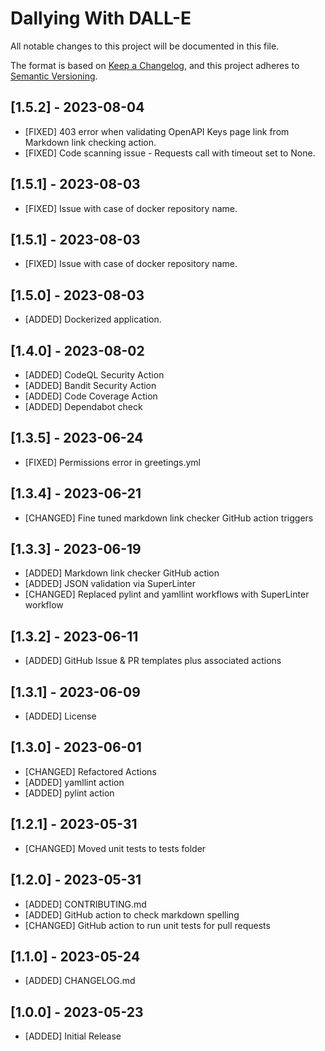 # Dallying With DALL-E

All notable changes to this project will be documented in this file.

The format is based on [Keep a Changelog](https://keepachangelog.com/en/1.0.0/),
and this project adheres to [Semantic Versioning](https://semver.org/spec/v2.0.0.html).

## [1.5.2] - 2023-08-04
- [FIXED] 403 error when validating OpenAPI Keys page link from Markdown link checking action.
- [FIXED] Code scanning issue - Requests call with timeout set to None.

## [1.5.1] - 2023-08-03
- [FIXED] Issue with case of docker repository name.

## [1.5.1] - 2023-08-03
- [FIXED] Issue with case of docker repository name.

## [1.5.0] - 2023-08-03
- [ADDED] Dockerized application.

## [1.4.0] - 2023-08-02
- [ADDED] CodeQL Security Action
- [ADDED] Bandit Security Action
- [ADDED] Code Coverage Action
- [ADDED] Dependabot check

## [1.3.5] - 2023-06-24
- [FIXED] Permissions error in greetings.yml

## [1.3.4] - 2023-06-21
- [CHANGED] Fine tuned markdown link checker GitHub action triggers

## [1.3.3] - 2023-06-19
- [ADDED] Markdown link checker GitHub action
- [ADDED] JSON validation via SuperLinter
- [CHANGED] Replaced pylint and yamllint workflows with SuperLinter workflow

## [1.3.2] - 2023-06-11

- [ADDED] GitHub Issue & PR templates plus associated actions

## [1.3.1] - 2023-06-09

- [ADDED] License

## [1.3.0] - 2023-06-01

- [CHANGED] Refactored Actions
- [ADDED] yamllint action
- [ADDED] pylint action

## [1.2.1] - 2023-05-31
- [CHANGED] Moved unit tests to tests folder

## [1.2.0] - 2023-05-31

- [ADDED] CONTRIBUTING.md
- [ADDED] GitHub action to check markdown spelling
- [CHANGED] GitHub action to run unit tests for pull requests

## [1.1.0] - 2023-05-24

- [ADDED] CHANGELOG.md

## [1.0.0] - 2023-05-23

- [ADDED] Initial Release
